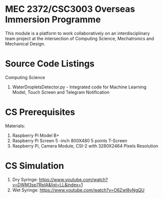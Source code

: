 # MEC 2372/CSC3003 Overseas Immersion Programme

This module is a platform to work collaboratively on an interdisciplinary team project at the intersection of Computing Science, Mechatronics and Mechanical Design.

# Source Code Listings
Computing Science
1. WaterDropletsDetector.py - Integrated code for Machine Learning Model, Touch Screen and Telegram Notification 

# CS Prerequisites
Materials: 
1. Raspberry Pi Model B+
2. Raspberry Pi Screen 5 -inch 800X480 5 points T-Screen
3. Raspberry Pi, Camera Module, CSI-2 with 3280X2464 Pixels Resolution 

# CS Simulation 
1. Dry Syringe: https://www.youtube.com/watch?v=DWM3sp7RplA&list=LL&index=1 
2. Wet Syringe: https://www.youtube.com/watch?v=O6Zwl8yNgQU 



